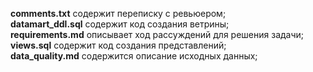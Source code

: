 **comments.txt** содержит переписку с ревьюером;<br/>
**datamart_ddl.sql** содержит код создания ветрины;<br/>
**requirements.md** описывает ход рассуждений для решения задачи;<br/>
**views.sql** содержит код создания представлений;<br/>
**data_quality.md** содержится описание исходных данных;<br/>
